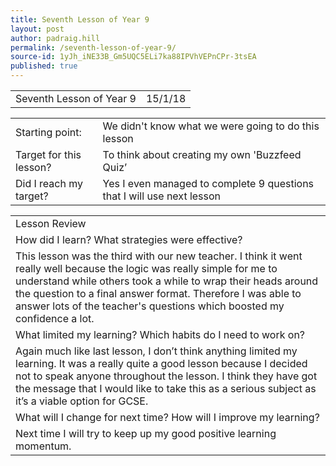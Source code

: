 ```yaml
---
title: Seventh Lesson of Year 9
layout: post
author: padraig.hill
permalink: /seventh-lesson-of-year-9/
source-id: 1yJh_iNE33B_Gm5UQC5ELi7ka88IPVhVEPnCPr-3tsEA
published: true
---
```

<table>
  <tr>
    <td>Seventh Lesson of Year 9</td>
    <td>15/1/18</td>
  </tr>
</table>


<table>
  <tr>
    <td>Starting point:</td>
    <td>We didn't know what we were going to do this lesson</td>
  </tr>
  <tr>
    <td>Target for this lesson?</td>
    <td>To think about creating my own 'Buzzfeed Quiz’</td>
  </tr>
  <tr>
    <td>Did I reach my target?</td>
    <td>Yes I even managed to complete 9 questions that I will use next lesson</td>
  </tr>
</table>


<table>
  <tr>
    <td>Lesson Review</td>
  </tr>
  <tr>
    <td>How did I learn? What strategies were effective?</td>
  </tr>
  <tr>
    <td>This lesson was the third with our new teacher. I think it went really well because the logic was really simple for me to understand while others took a while to wrap their heads around the question to a final answer format. Therefore I was able to answer lots of the teacher's questions which boosted my confidence a lot.</td>
  </tr>
  <tr>
    <td>What limited my learning? Which habits do I need to work on?</td>
  </tr>
  <tr>
    <td>Again much like last lesson, I don’t think anything limited my learning. It was a really quite a good lesson because I decided not to speak anyone throughout the lesson. I think they have got the message that I would like to take this as a serious subject as it’s a viable option for GCSE.</td>
  </tr>
  <tr>
    <td>What will I change for next time? How will I improve my learning?</td>
  </tr>
  <tr>
    <td>Next time I will try to keep up my good positive learning momentum.</td>
  </tr>
</table>


